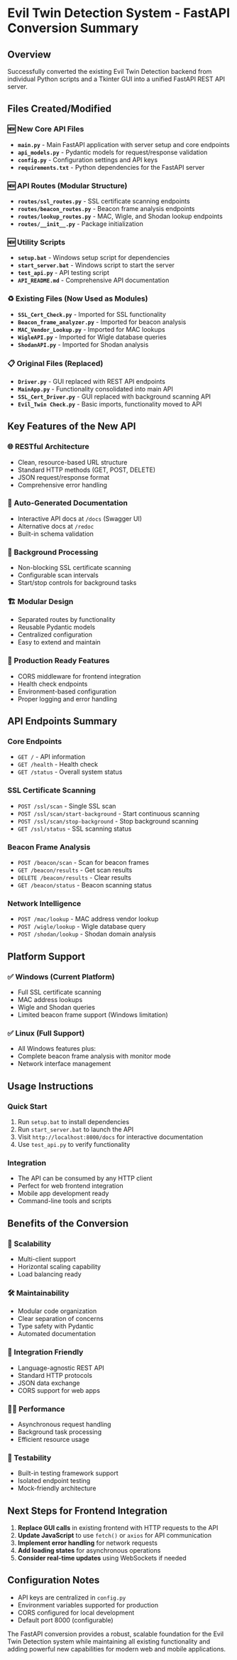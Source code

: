 # Evil Twin Detection System - FastAPI Conversion Summary

## Overview
Successfully converted the existing Evil Twin Detection backend from individual Python scripts and a Tkinter GUI into a unified FastAPI REST API server.

## Files Created/Modified

### 🆕 New Core API Files
- **`main.py`** - Main FastAPI application with server setup and core endpoints
- **`api_models.py`** - Pydantic models for request/response validation
- **`config.py`** - Configuration settings and API keys
- **`requirements.txt`** - Python dependencies for the FastAPI server

### 🆕 API Routes (Modular Structure)
- **`routes/ssl_routes.py`** - SSL certificate scanning endpoints
- **`routes/beacon_routes.py`** - Beacon frame analysis endpoints  
- **`routes/lookup_routes.py`** - MAC, Wigle, and Shodan lookup endpoints
- **`routes/__init__.py`** - Package initialization

### 🆕 Utility Scripts
- **`setup.bat`** - Windows setup script for dependencies
- **`start_server.bat`** - Windows script to start the server
- **`test_api.py`** - API testing script
- **`API_README.md`** - Comprehensive API documentation

### ♻️ Existing Files (Now Used as Modules)
- **`SSL_Cert_Check.py`** - Imported for SSL functionality
- **`Beacon_frame_analyzer.py`** - Imported for beacon analysis
- **`MAC_Vendor_Lookup.py`** - Imported for MAC lookups
- **`WigleAPI.py`** - Imported for Wigle database queries
- **`ShodanAPI.py`** - Imported for Shodan analysis

### 📋 Original Files (Replaced)
- **`Driver.py`** - GUI replaced with REST API endpoints
- **`MainApp.py`** - Functionality consolidated into main API
- **`SSL_Cert_Driver.py`** - GUI replaced with background scanning API
- **`Evil_Twin Check.py`** - Basic imports, functionality moved to API

## Key Features of the New API

### 🌐 RESTful Architecture
- Clean, resource-based URL structure
- Standard HTTP methods (GET, POST, DELETE)
- JSON request/response format
- Comprehensive error handling

### 📖 Auto-Generated Documentation
- Interactive API docs at `/docs` (Swagger UI)
- Alternative docs at `/redoc` 
- Built-in schema validation

### 🔄 Background Processing
- Non-blocking SSL certificate scanning
- Configurable scan intervals
- Start/stop controls for background tasks

### 🏗️ Modular Design
- Separated routes by functionality
- Reusable Pydantic models
- Centralized configuration
- Easy to extend and maintain

### 🔧 Production Ready Features
- CORS middleware for frontend integration
- Health check endpoints
- Environment-based configuration
- Proper logging and error handling

## API Endpoints Summary

### Core Endpoints
- `GET /` - API information
- `GET /health` - Health check
- `GET /status` - Overall system status

### SSL Certificate Scanning
- `POST /ssl/scan` - Single SSL scan
- `POST /ssl/scan/start-background` - Start continuous scanning
- `POST /ssl/scan/stop-background` - Stop background scanning
- `GET /ssl/status` - SSL scanning status

### Beacon Frame Analysis
- `POST /beacon/scan` - Scan for beacon frames
- `GET /beacon/results` - Get scan results
- `DELETE /beacon/results` - Clear results
- `GET /beacon/status` - Beacon scanning status

### Network Intelligence
- `POST /mac/lookup` - MAC address vendor lookup
- `POST /wigle/lookup` - Wigle database query
- `POST /shodan/lookup` - Shodan domain analysis

## Platform Support

### ✅ Windows (Current Platform)
- Full SSL certificate scanning
- MAC address lookups
- Wigle and Shodan queries
- Limited beacon frame support (Windows limitation)

### ✅ Linux (Full Support)
- All Windows features plus:
- Complete beacon frame analysis with monitor mode
- Network interface management

## Usage Instructions

### Quick Start
1. Run `setup.bat` to install dependencies
2. Run `start_server.bat` to launch the API
3. Visit `http://localhost:8000/docs` for interactive documentation
4. Use `test_api.py` to verify functionality

### Integration
- The API can be consumed by any HTTP client
- Perfect for web frontend integration
- Mobile app development ready
- Command-line tools and scripts

## Benefits of the Conversion

### 🚀 Scalability
- Multi-client support
- Horizontal scaling capability
- Load balancing ready

### 🛠️ Maintainability  
- Modular code organization
- Clear separation of concerns
- Type safety with Pydantic
- Automated documentation

### 🔌 Integration Friendly
- Language-agnostic REST API
- Standard HTTP protocols
- JSON data exchange
- CORS support for web apps

### 🏃‍♂️ Performance
- Asynchronous request handling
- Background task processing
- Efficient resource usage

### 🧪 Testability
- Built-in testing framework support
- Isolated endpoint testing
- Mock-friendly architecture

## Next Steps for Frontend Integration

1. **Replace GUI calls** in existing frontend with HTTP requests to the API
2. **Update JavaScript** to use `fetch()` or `axios` for API communication
3. **Implement error handling** for network requests
4. **Add loading states** for asynchronous operations
5. **Consider real-time updates** using WebSockets if needed

## Configuration Notes

- API keys are centralized in `config.py`
- Environment variables supported for production
- CORS configured for local development
- Default port 8000 (configurable)

The FastAPI conversion provides a robust, scalable foundation for the Evil Twin Detection system while maintaining all existing functionality and adding powerful new capabilities for modern web and mobile applications.
